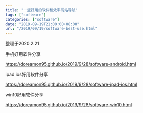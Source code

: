 ```yaml
---
title: "一些好用的软件和效率网站导航"
tags: ["software"]
categories: ["software"]
date: "2019-09-19T21:00:00+08:00"
url: "/2019/09/19/software-best-use.html"
---
```


整理于2020.2.21

手机好用软件分享

https://doreamon95.github.io/2019/9/28/software-android.html

ipad ios好用软件分享

https://doreamon95.github.io/2019/9/28/software-ipad-ios.html

win10好用软件分享

https://doreamon95.github.io/2019/9/28/software-win10.html